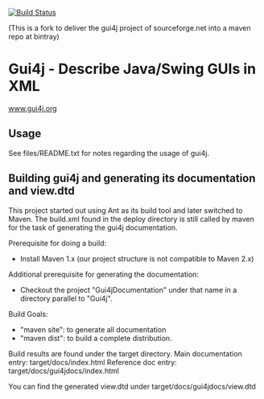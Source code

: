 [![Build Status](https://travis-ci.org/FunThomas424242/gui4j.svg?branch=master)](https://travis-ci.org/FunThomas424242/gui4j)

(This is a fork to deliver the gui4j project of sourceforge.net into a maven repo at bintray)

Gui4j - Describe Java/Swing GUIs in XML
=======================================
www.gui4j.org

Usage
-----

See files/README.txt for notes regarding the usage of gui4j.


Building gui4j and generating its documentation and view.dtd
------------------------------------------------------------

This project started out using Ant as its build tool and later switched to Maven.
The build.xml found in the deploy directory is still called by maven for the task of
generating the gui4j documentation.

Prerequisite for doing a build:
- Install Maven 1.x (our project structure is not compatible to Maven 2.x)

Additional prerequisite for generating the documentation:
- Checkout the project "Gui4jDocumentation" under that name in a directory
  parallel to "Gui4j".

Build Goals:
- "maven site": to generate all documentation
- "maven dist": to build a complete distribution.

Build results are found under the target directory.
Main documentation entry: target/docs/index.html
Reference doc entry: target/docs/gui4jdocs/index.html

You can find the generated view.dtd under target/docs/gui4jdocs/view.dtd

